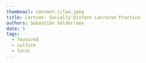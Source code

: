 ```yaml
---
thumbnail: content://lax.jpeg
title: Cartoon: Socially Distant Lacrosse Practice
authors: Sebastián Valderrama
date: 5
tags:
  - featured
  - culture
  - local
---
```

